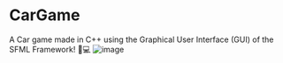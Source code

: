 # CarGame
A Car game made in C++ using the Graphical User Interface (GUI) of the SFML Framework! 🌟💻
![image](https://github.com/SyedAounHaiderSherazi/CarGame/assets/168753404/ea944bf7-39fe-41f3-8819-8086229a2669)
